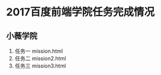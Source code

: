 
# 2017百度前端学院任务完成情况
小薇学院
---------------
1. 任务一 mission.html
2. 任务二 mission2.html
3. 任务三 mission3.html
